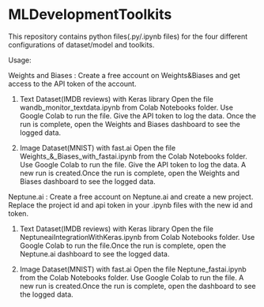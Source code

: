 # MLDevelopmentToolkits

This repository contains python files(.py/.ipynb files) for the four different configurations of dataset/model and toolkits. 

Usage:

Weights and Biases :
Create a free account on Weights&Biases and get access to the API token of the account.

1. Text Dataset(IMDB reviews) with Keras library
Open the file wandb_monitor_textdata.ipynb from Colab Notebooks folder. Use Google Colab to run the file. Give the API token to log the data. Once the run is complete, open the Weights and Biases dashboard to see the logged data.

2. Image Dataset(MNIST) with fast.ai
Open the file Weights_&_Biases_with_fastai.ipynb from the Colab Notebooks folder. Use Google Colab to run the file. Give the API token to log the data. A new run is created.Once the run is complete, open the Weights and Biases dashboard to see the logged data.

Neptune.ai :
Create a free account on Neptune.ai and create a new project. Replace the project id and api token in your .ipynb files with the new id and token.
1. Text Dataset(IMDB reviews) with Keras library
Open the file NeptuneaiIntegrationWithKeras.ipynb from Colab Notebooks folder. Use Google Colab to run the file.Once the run is complete, open the Neptune.ai dashboard to see the logged data.

2. Image Dataset(MNIST) with fast.ai
Open the file Neptune_fastai.ipynb from the Colab Notebooks folder. Use Google Colab to run the file. A new run is created.Once the run is complete, open the dashboard to see the logged data.




